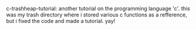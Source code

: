 

c-trashheap-tutorial: another tutorial on the programming language 'c'.
this was my trash directory where i stored various c functions as a refference, but i fixed the code and made a tutorial. yay!
